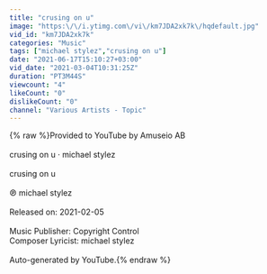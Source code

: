 ```yaml
---
title: "crusing on u"
image: "https:\/\/i.ytimg.com\/vi\/km7JDA2xk7k\/hqdefault.jpg"
vid_id: "km7JDA2xk7k"
categories: "Music"
tags: ["michael stylez","crusing on u"]
date: "2021-06-17T15:10:27+03:00"
vid_date: "2021-03-04T10:31:25Z"
duration: "PT3M44S"
viewcount: "4"
likeCount: "0"
dislikeCount: "0"
channel: "Various Artists - Topic"
---
```

{% raw %}Provided to YouTube by Amuseio AB<br /><br />crusing on u · michael stylez<br /><br />crusing on u<br /><br />℗ michael stylez<br /><br />Released on: 2021-02-05<br /><br />Music  Publisher: Copyright Control<br />Composer  Lyricist: michael stylez<br /><br />Auto-generated by YouTube.{% endraw %}
